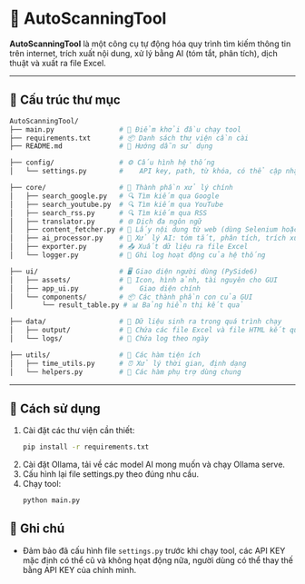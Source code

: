 # 🤖 AutoScanningTool

**AutoScanningTool** là một công cụ tự động hóa quy trình tìm kiếm thông tin trên internet, trích xuất nội dung, xử lý bằng AI (tóm tắt, phân tích), dịch thuật và xuất ra file Excel. 

---

## 📁 Cấu trúc thư mục

```bash
AutoScanningTool/
├── main.py                # 🎯 Điểm khởi đầu chạy tool
├── requirements.txt       # 📦 Danh sách thư viện cần cài
├── README.md              # 📖 Hướng dẫn sử dụng

├── config/                # ⚙️ Cấu hình hệ thống
│   └── settings.py        #    API key, path, từ khóa, có thể cập nhật sau

├── core/                  # 🧠 Thành phần xử lý chính
│   ├── search_google.py   # 🔍 Tìm kiếm qua Google
│   ├── search_youtube.py  # 🔍 Tìm kiếm qua YouTube 
│   ├── search_rss.py      # 🔍 Tìm kiếm qua RSS
│   ├── translator.py      # 🌐 Dịch đa ngôn ngữ
│   ├── content_fetcher.py # 📄 Lấy nội dung từ web (dùng Selenium hoặc Requests)
│   ├── ai_processor.py    # 🤖 Xử lý AI: tóm tắt, phân tích, trích xuất
│   ├── exporter.py        # 📤 Xuất dữ liệu ra file Excel
│   └── logger.py          # 📝 Ghi log hoạt động của hệ thống

├── ui/                    # 🖥️ Giao diện người dùng (PySide6)
│   ├── assets/            # 🎨 Icon, hình ảnh, tài nguyên cho GUI
│   ├── app_ui.py          #    Giao diện chính
│   └── components/        # 📦 Các thành phần con của GUI
│       └── result_table.py # 📊 Bảng hiển thị kết quả

├── data/                  # 💾 Dữ liệu sinh ra trong quá trình chạy
│   ├── output/            # 📁 Chứa các file Excel và file HTML kết quả
│   └── logs/              # 📁 Chứa log theo ngày

├── utils/                 # 🧰 Các hàm tiện ích
│   ├── time_utils.py      # ⏰ Xử lý thời gian, định dạng
│   └── helpers.py         # 🧪 Các hàm phụ trợ dùng chung
```

---

## 🚀 Cách sử dụng
1. Cài đặt các thư viện cần thiết:
    ```bash
    pip install -r requirements.txt
    ```
2. Cài đặt Ollama, tải về các model AI mong muốn và chạy Ollama serve.
3. Cấu hình lại file settings.py theo đúng nhu cầu.
4. Chạy tool:
    ```bash
    python main.py
    ```

## 📌 Ghi chú
- Đảm bảo đã cấu hình file `settings.py` trước khi chạy tool, các API KEY mặc định có thể cũ và không họat động nữa, người dùng có thể thay thế bằng API KEY của chính mình.
